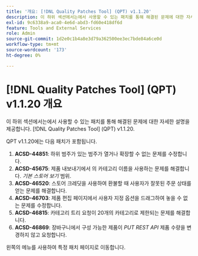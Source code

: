 ```yaml
---
title: '개요: [!DNL Quality Patches Tool] (QPT) v1.1.20'
description: 이 하위 섹션에서는에서 사용할 수 있는 패치를 통해 해결된 문제에 대한 자세한 설명을 제공합니다. [!DNL Quality Patches Tool] (QPT) v1.1.20.
exl-id: 9c6338a9-aca0-4e6d-abd3-fd60e418df6d
feature: Tools and External Services
role: Admin
source-git-commit: 1d2e0c1b4a8e3d79a362500ee3ec7bde84a6ce0d
workflow-type: tm+mt
source-wordcount: '173'
ht-degree: 0%

---
```


# [!DNL Quality Patches Tool] (QPT) v1.1.20 개요

이 하위 섹션에서는에서 사용할 수 있는 패치를 통해 해결된 문제에 대한 자세한 설명을 제공합니다. [!DNL Quality Patches Tool] (QPT) v1.1.20.

QPT v1.1.20에는 다음 패치가 포함됩니다.

1. **ACSD-44851**: 하위 범주가 있는 범주가 열거나 확장할 수 없는 문제를 수정합니다.
1. **ACSD-45675**: 제품 내보내기에서 의 카테고리 이름을 사용하는 문제를 해결합니다. *기본 스토어 보기* 범위.
1. **ACSD-46520**: 스토어 크레딧을 사용하여 환불할 때 사용자가 잘못된 주문 상태를 얻는 문제를 해결합니다.
1. **ACSD-46703**: 제품 편집 페이지에서 사용자 지정 옵션을 드래그하여 놓을 수 없는 문제를 수정합니다.
1. **ACSD-46815**: 카테고리 트리 요청이 20개의 카테고리로 제한되는 문제를 해결합니다.
1. **ACSD-46869**: 장바구니에서 구성 가능한 제품이 *PUT REST API* 제품 수량을 변경하지 않고 요청합니다.

왼쪽의 메뉴를 사용하여 특정 패치 페이지로 이동합니다.

